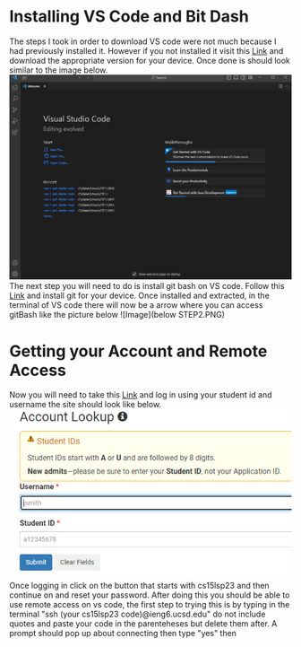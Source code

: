 # Installing VS Code and Bit Dash
The steps I took in order to download VS code were not much because I had previously installed it.
However if you not installed it visit this [Link](https://code.visualstudio.com/)
and download the appropriate version for your device. Once done is should look similar to the image below.
![Image](NEWSTEP!.PNG)
The next step you will need to do is install git bash on VS code.
Follow this [Link](https://gitforwindows.org) and install git for your device.
Once installed and extracted, in the terminal of VS code there will now be a arrow
where you can access gitBash like the picture below
![Image](below STEP2.PNG)

# Getting your Account and Remote Access
Now you will need to take this [Link](https://sdacs.ucsd.edu/~icc/index.php) and log in using your student id and username
the site should look like below.
![Image](pic3.PNG)
Once logging in click on the button that starts with cs15lsp23 and then continue on and reset your password.
After doing this you should be able to use remote access on vs code, the first step to trying this is by
typing in the terminal "ssh (your cs15lsp23 code)@ieng6.ucsd.edu" do not include quotes and paste your code in the parenteheses but delete them after.
A prompt should pop up about connecting then type "yes" then
